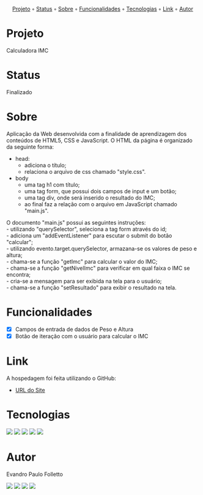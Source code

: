 <p align="center">
  <a href="#Projeto">Projeto</a> ◦ 
  <a href="#Status">Status</a> ◦ 
  <a href="#Sobre">Sobre</a> ◦ 
  <a href="#Funcionalidades">Funcionalidades</a> ◦ 
  <a href="#Tecnologias">Tecnologias</a> ◦ 
  <a href="#Link">Link</a> ◦ 
  <a href="#Autor">Autor</a>
</p>

# Projeto
Calculadora IMC

# Status
Finalizado

# Sobre
Aplicação da Web desenvolvida com a finalidade de aprendizagem dos conteúdos de HTML5, CSS e JavaScript. 
O HTML da página é organizado da seguinte forma:
- head:
    - adiciona o título;
    - relaciona o arquivo de css chamado "style.css".
- body
    - uma tag h1 com título;
    - uma tag form, que possui dois campos de input e um botão;
    - uma tag div, onde será inserido o resultado do IMC;
    - ao final faz a relação com o arquivo em JavaScript chamado "main.js".

O documento "main.js" possui as seguintes instruções:  
    - utilizando "querySelector", seleciona a tag form através do id;  
    - adiciona um "addEventListener" para escutar o submit do botão "calcular";  
    - utilizando evento.target.querySelector, armazana-se os valores de peso e altura;  
    - chama-se a função "getImc" para calcular o valor do IMC;  
    - chama-se a função "getNivelImc" para verificar em qual faixa o IMC se encontra;  
    - cria-se a mensagem para ser exibida na tela para o usuário;  
    - chama-se a função "setResultado" para exibir o resultado na tela.  

# Funcionalidades
- [x] Campos de entrada de dados de Peso e Altura
- [x] Botão de iteração com o usuário para calcular o IMC 

# Link
A hospedagem foi feita utilizando o GitHub:
- [URL do Site](https://epfolletto.github.io/Calculadora_IMC/)

# Tecnologias
<div>
<img src="https://img.shields.io/badge/HTML5-E34F26?style=for-the-badge&logo=html5&logoColor=white">  
<img src="https://img.shields.io/badge/CSS-239120?&style=for-the-badge&logo=css3&logoColor=white">
<img src="https://img.shields.io/badge/JavaScript-F7DF1E?style=for-the-badge&logo=javascript&logoColor=black">
<img src="https://img.shields.io/badge/Visual_Studio_Code-0078D4?style=for-the-badge&logo=visual%20studio%20code&logoColor=white">
<img src="https://img.shields.io/badge/Netlify-00C7B7?style=for-the-badge&logo=netlify&logoColor=white">
</div>

# Autor
Evandro Paulo Folletto
<div>
  <a href="https://github.com/epfolletto" target="_blank"><img src="https://img.shields.io/badge/GitHub-100000?style=for-the-badge&logo=github&logoColor=white" target="_blank"></a>
  <a href="https://www.linkedin.com/in/evandrofolletto/" target="_blank"><img src="https://img.shields.io/badge/LinkedIn-0077B5?style=for-the-badge&logo=linkedin&logoColor=white" target="_blank"></a>
  <a href="mailto:<nowiki>evandrofolletto@gmail.com"><img src="https://img.shields.io/badge/Gmail-D14836?style=for-the-badge&logo=gmail&logoColor=white"></a>
  <a href="https://www.youtube.com/evandropaulofolletto" target="_blank"><img src="https://img.shields.io/badge/YouTube-FF0000?style=for-the-badge&logo=youtube&logoColor=white" target="_blank"></a>
</div>